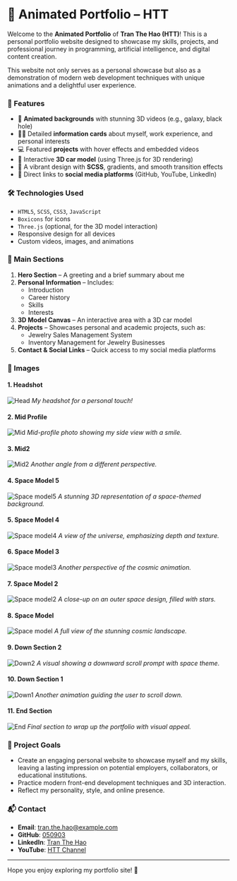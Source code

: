 # 🌌 Animated Portfolio – HTT

Welcome to the **Animated Portfolio** of **Tran The Hao (HTT)**! This is a personal portfolio website designed to showcase my skills, projects, and professional journey in programming, artificial intelligence, and digital content creation.

This website not only serves as a personal showcase but also as a demonstration of modern web development techniques with unique animations and a delightful user experience.

### 🚀 Features

- 🎥 **Animated backgrounds** with stunning 3D videos (e.g., galaxy, black hole)
- 🧑‍💼 Detailed **information cards** about myself, work experience, and personal interests
- 💻 Featured **projects** with hover effects and embedded videos
- 🛞 Interactive **3D car model** (using Three.js for 3D rendering)
- 🌈 A vibrant design with **SCSS**, gradients, and smooth transition effects
- 🔗 Direct links to **social media platforms** (GitHub, YouTube, LinkedIn)

### 🛠️ Technologies Used

- `HTML5`, `SCSS`, `CSS3`, `JavaScript`
- `Boxicons` for icons
- `Three.js` (optional, for the 3D model interaction)
- Responsive design for all devices
- Custom videos, images, and animations

### 📂 Main Sections

1. **Hero Section** – A greeting and a brief summary about me
2. **Personal Information** – Includes:
   - Introduction
   - Career history
   - Skills
   - Interests
3. **3D Model Canvas** – An interactive area with a 3D car model
4. **Projects** – Showcases personal and academic projects, such as:
   - Jewelry Sales Management System
   - Inventory Management for Jewelry Businesses
5. **Contact & Social Links** – Quick access to my social media platforms

### 📸 Images

#### 1. **Headshot**
![Head](https://github.com/user-attachments/assets/ac068e5b-e641-44d0-b06a-292fe874cc3f)
*My headshot for a personal touch!*

#### 2. **Mid Profile**
![Mid](https://github.com/user-attachments/assets/59851bde-f641-4a03-86f8-754464ffe08f)
*Mid-profile photo showing my side view with a smile.*

#### 3. **Mid2**
![Mid2](https://github.com/user-attachments/assets/f2b29f7b-8211-4867-b73a-c6e1afe398fe)
*Another angle from a different perspective.*

#### 4. **Space Model 5**
![Space model5](https://github.com/user-attachments/assets/7177a7cb-a8e5-4831-91a1-ee32a06badb4)
*A stunning 3D representation of a space-themed background.*

#### 5. **Space Model 4**
![Space model4](https://github.com/user-attachments/assets/60d2793a-b75d-4304-b08a-074ece8ed31f)
*A view of the universe, emphasizing depth and texture.*

#### 6. **Space Model 3**
![Space model3](https://github.com/user-attachments/assets/41973b90-3e61-4303-a0e5-695f524afcae)
*Another perspective of the cosmic animation.*

#### 7. **Space Model 2**
![Space model2](https://github.com/user-attachments/assets/4fe89300-d31e-487b-97f9-ab7b1f930710)
*A close-up on an outer space design, filled with stars.*

#### 8. **Space Model**
![Space model](https://github.com/user-attachments/assets/ff76d4c1-1555-4c8e-bb6e-8a274a861a84)
*A full view of the stunning cosmic landscape.*

#### 9. **Down Section 2**
![Down2](https://github.com/user-attachments/assets/afd7b35f-7bb9-456c-b4c8-4e09b28a02e2)
*A visual showing a downward scroll prompt with space theme.*

#### 10. **Down Section 1**
![Down1](https://github.com/user-attachments/assets/08d059c2-ff74-4e7c-bf9f-cf5aa09cc48f)
*Another animation guiding the user to scroll down.*

#### 11. **End Section**
![End](https://github.com/user-attachments/assets/822f1dcd-fc26-4cf7-a5b9-d4887352bc58)
*Final section to wrap up the portfolio with visual appeal.*

### 📌 Project Goals

- Create an engaging personal website to showcase myself and my skills, leaving a lasting impression on potential employers, collaborators, or educational institutions.
- Practice modern front-end development techniques and 3D interaction.
- Reflect my personality, style, and online presence.

### 📬 Contact

- **Email**: tran.the.hao@example.com
- **GitHub**: [050903](https://github.com/050903)
- **LinkedIn**: [Tran The Hao](https://linkedin.com/in/tran-the-hao)
- **YouTube**: [HTT Channel](https://youtube.com/channel/UCx0j0K0jdskG0)

---

Hope you enjoy exploring my portfolio site! 💫
